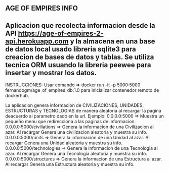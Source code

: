 AGE OF EMPIRES INFO
-----------------------------------------------------------------------------
Aplicacion que recolecta informacion desde la API https://age-of-empires-2-api.herokuapp.com
y la almacena en una base de datos local usado libreria sqlite3 para creacion de bases de datos 
y tablas.
Se utiliza tecnica ORM usuando la libreria peewee para insertar y mostrar los datos.
-----------------------------------------------------------------------------
INSTRUCCIONES:
Usar comando => docker run -it -p 5000:5000 fernandogm/age_of_empires_db:1.0 para inicializar contenedor remoto de dockerhub.

La aplicacion genera informacion de CIVILIZACIONES, UNIDADES, ESTRUCTURAS y TECNOLOGIAS de manera
aleatoria al recargar la pagina deacuerdo al parametro dado en la url.
  Ejemplo:
  0.0.0.0:5000 => Muestra un pequeño menu que redirecciona a las paginas de informacion.
  0.0.0.0:5000/civiliations => Genera la informacion de una Civilizacion al azar. Al recargar Genera una civilizacion aleatoria y muestra su info.
  0.0.0.0:5000/units => Genera la informacion de una Unidad al azar. Al recargar Genera una Unidad aleatoria y muestra su info.
  0.0.0.0:5000/technologies => Genera la informacion de una Tecnologia al azar. Al recargar Genera una Tecnologia aleatoria y muestra su info.
  0.0.0.0:5000/structures => Genera la informacion de una Estructura al azar. Al recargar Genera una Estructura aleatoria y muestra su info.
